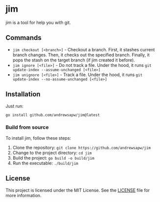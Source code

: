 # jim

jim is a tool for help you with git.

## Commands

- `jim checkout [<branch>]` - Checkout a branch. First, it stashes current branch changes. Then, it checks out the specified branch. Finally, it pops the stash on the target branch (if jim created it before).
- `jim ignore [<file>]` - Do not track a file. Under the hood, it runs `git update-index --assume-unchanged [<file>]`
- `jim unignore [<file>]` - Track a file. Under the hood, it runs `git update-index --no-assume-unchanged [<file>]`


## Installation

Just run:

```bash
go install github.com/andrewsapw/jim@latest
```

### Build from source

To install jim, follow these steps:

1. Clone the repository: `git clone https://github.com/andrewsapw/jim`
2. Change to the project directory: `cd jim`
3. Build the project: `go build -o build/jim`
4. Run the executable: `./build/jim`


## License

This project is licensed under the MIT License. See the [LICENSE](LICENSE) file for more information.


